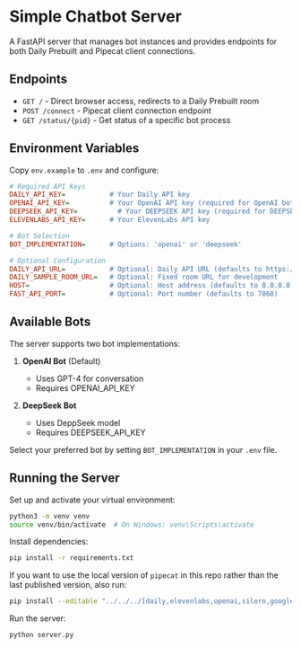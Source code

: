# Simple Chatbot Server

A FastAPI server that manages bot instances and provides endpoints for both Daily Prebuilt and Pipecat client connections.

## Endpoints

- `GET /` - Direct browser access, redirects to a Daily Prebuilt room
- `POST /connect` - Pipecat client connection endpoint
- `GET /status/{pid}` - Get status of a specific bot process

## Environment Variables

Copy `env.example` to `.env` and configure:

```ini
# Required API Keys
DAILY_API_KEY=           # Your Daily API key
OPENAI_API_KEY=          # Your OpenAI API key (required for OpenAI bot)
DEEPSEEK_API_KEY=          # Your DEEPSEEK API key (required for DEEPSEEK bot)
ELEVENLABS_API_KEY=      # Your ElevenLabs API key

# Bot Selection
BOT_IMPLEMENTATION=      # Options: 'openai' or 'deepseek'

# Optional Configuration
DAILY_API_URL=           # Optional: Daily API URL (defaults to https://api.daily.co/v1)
DAILY_SAMPLE_ROOM_URL=   # Optional: Fixed room URL for development
HOST=                    # Optional: Host address (defaults to 0.0.0.0)
FAST_API_PORT=           # Optional: Port number (defaults to 7860)
```

## Available Bots

The server supports two bot implementations:

1. **OpenAI Bot** (Default)

   - Uses GPT-4 for conversation
   - Requires OPENAI_API_KEY

2. **DeepSeek Bot**
   - Uses DeppSeek model
   - Requires DEEPSEEK_API_KEY

Select your preferred bot by setting `BOT_IMPLEMENTATION` in your `.env` file.

## Running the Server

Set up and activate your virtual environment:

```bash
python3 -m venv venv
source venv/bin/activate  # On Windows: venv\Scripts\activate
```

Install dependencies:

```bash
pip install -r requirements.txt
```

If you want to use the local version of `pipecat` in this repo rather than the last published version, also run:

```bash
pip install --editable "../../../[daily,elevenlabs,openai,silero,google]"
```

Run the server:

```bash
python server.py
```